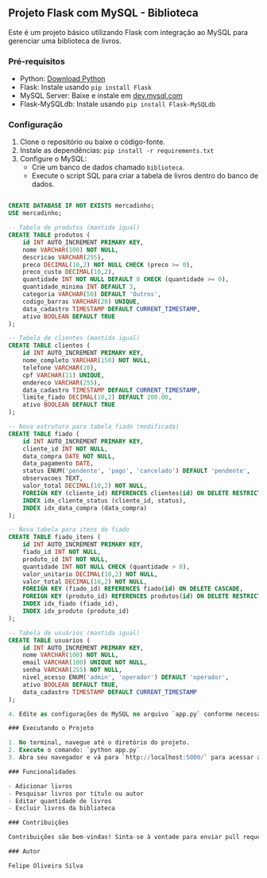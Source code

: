 ## Projeto Flask com MySQL - Biblioteca

Este é um projeto básico utilizando Flask com integração ao MySQL para gerenciar uma biblioteca de livros.

### Pré-requisitos

- Python: [Download Python](https://www.python.org/downloads/)
- Flask: Instale usando `pip install Flask`
- MySQL Server: Baixe e instale em [dev.mysql.com](https://dev.mysql.com/downloads/mysql/)
- Flask-MySQLdb: Instale usando `pip install Flask-MySQLdb`

### Configuração

1. Clone o repositório ou baixe o código-fonte.
2. Instale as dependências: `pip install -r requirements.txt`
3. Configure o MySQL:
   - Crie um banco de dados chamado `biblioteca`.
   - Execute o script SQL para criar a tabela de livros dentro do banco de dados.
   

````sql

CREATE DATABASE IF NOT EXISTS mercadinho;
USE mercadinho;

-- Tabela de produtos (mantida igual)
CREATE TABLE produtos (
    id INT AUTO_INCREMENT PRIMARY KEY,
    nome VARCHAR(100) NOT NULL,
    descricao VARCHAR(255),
    preco DECIMAL(10,2) NOT NULL CHECK (preco >= 0),
    preco_custo DECIMAL(10,2),
    quantidade INT NOT NULL DEFAULT 0 CHECK (quantidade >= 0),
    quantidade_minima INT DEFAULT 3,
    categoria VARCHAR(50) DEFAULT 'Outros',
    codigo_barras VARCHAR(20) UNIQUE,
    data_cadastro TIMESTAMP DEFAULT CURRENT_TIMESTAMP,
    ativo BOOLEAN DEFAULT TRUE
);

-- Tabela de clientes (mantida igual)
CREATE TABLE clientes (
    id INT AUTO_INCREMENT PRIMARY KEY,
    nome_completo VARCHAR(150) NOT NULL,
    telefone VARCHAR(20),
    cpf VARCHAR(11) UNIQUE,
    endereco VARCHAR(255),
    data_cadastro TIMESTAMP DEFAULT CURRENT_TIMESTAMP,
    limite_fiado DECIMAL(10,2) DEFAULT 200.00,
    ativo BOOLEAN DEFAULT TRUE
);

-- Nova estrutura para tabela fiado (modificada)
CREATE TABLE fiado (
    id INT AUTO_INCREMENT PRIMARY KEY,
    cliente_id INT NOT NULL,
    data_compra DATE NOT NULL,
    data_pagamento DATE,
    status ENUM('pendente', 'pago', 'cancelado') DEFAULT 'pendente',
    observacoes TEXT,
    valor_total DECIMAL(10,2) NOT NULL,
    FOREIGN KEY (cliente_id) REFERENCES clientes(id) ON DELETE RESTRICT,
    INDEX idx_cliente_status (cliente_id, status),
    INDEX idx_data_compra (data_compra)
);

-- Nova tabela para itens do fiado
CREATE TABLE fiado_itens (
    id INT AUTO_INCREMENT PRIMARY KEY,
    fiado_id INT NOT NULL,
    produto_id INT NOT NULL,
    quantidade INT NOT NULL CHECK (quantidade > 0),
    valor_unitario DECIMAL(10,2) NOT NULL,
    valor_total DECIMAL(10,2) NOT NULL,
    FOREIGN KEY (fiado_id) REFERENCES fiado(id) ON DELETE CASCADE,
    FOREIGN KEY (produto_id) REFERENCES produtos(id) ON DELETE RESTRICT,
    INDEX idx_fiado (fiado_id),
    INDEX idx_produto (produto_id)
);

-- Tabela de usuários (mantida igual)
CREATE TABLE usuarios (
    id INT AUTO_INCREMENT PRIMARY KEY,
    nome VARCHAR(100) NOT NULL,
    email VARCHAR(100) UNIQUE NOT NULL,
    senha VARCHAR(255) NOT NULL,
    nivel_acesso ENUM('admin', 'operador') DEFAULT 'operador',
    ativo BOOLEAN DEFAULT TRUE,
    data_cadastro TIMESTAMP DEFAULT CURRENT_TIMESTAMP
);

4. Edite as configurações do MySQL no arquivo `app.py` conforme necessário.

### Executando o Projeto

1. No terminal, navegue até o diretório do projeto.
2. Execute o comando: `python app.py`
3. Abra seu navegador e vá para `http://localhost:5000/` para acessar a aplicação.

### Funcionalidades

- Adicionar livros
- Pesquisar livros por título ou autor
- Editar quantidade de livros
- Excluir livros da biblioteca

### Contribuições

Contribuições são bem-vindas! Sinta-se à vontade para enviar pull requests ou reportar problemas.

### Autor

Felipe Oliveira Silva
